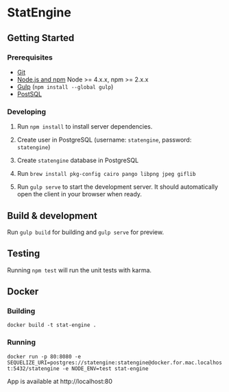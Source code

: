 # StatEngine

## Getting Started

### Prerequisites

- [Git](https://git-scm.com/)
- [Node.js and npm](nodejs.org) Node >= 4.x.x, npm >= 2.x.x
- [Gulp](http://gulpjs.com/) (`npm install --global gulp`)
- [PostSQL](https://www.postgresql.org/)

### Developing

1. Run `npm install` to install server dependencies.

2. Create user in PostgreSQL (username: `statengine`, password: `statengine`)

3. Create `statengine` database in PostgreSQL

4. Run `brew install pkg-config cairo pango libpng jpeg giflib`

5. Run `gulp serve` to start the development server. It should automatically open the client in your browser when ready.


## Build & development

Run `gulp build` for building and `gulp serve` for preview.

## Testing

Running `npm test` will run the unit tests with karma.

## Docker

### Building
`docker build -t stat-engine .`

### Running
`docker run -p 80:8080 -e SEQUELIZE_URI=postgres://statengine:statengine@docker.for.mac.localhost:5432/statengine -e NODE_ENV=test stat-engine`

App is available at http://localhost:80
